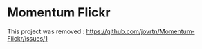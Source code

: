 Momentum Flickr
===============

This project was removed : https://github.com/jovrtn/Momentum-Flickr/issues/1
